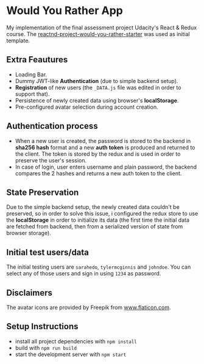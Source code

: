 # Would You Rather App

My implementation of the final assessment project Udacity's React & Redux course. The [reactnd-project-would-you-rather-starter](https://github.com/udacity/reactnd-project-would-you-rather-starter) was used as initial template.

## Extra Feautures

- Loading Bar.
- Dummy JWT-like **Authentication** (due to simple backend setup).
- **Registration** of new users (the `_DATA.js` file was edited in order to support that).
- Persistence of newly created data using browser's **localStorage**.
- Pre-configured avatar selection during account creation.

## Authentication process

 - When a new user is created, the password is stored to the backend in **sha256 hash** format and a new **auth token** is produced and returned to the client. The token is stored by the redux and is used in order to preserve the user's session.
 - In case of login, user enters username and plain password, the backend compares the 2 hashes and returns a new auth token to the client.

## State Preservation
 Due to the simple backend setup, the newly created data couldn't be preserved, so in order to solve this issue, i configured the redux store to use the **localStorage** in order to initialize its data (the first time the initial data are fetched from backend, then from a serialized version of state from browser storage).

## Initial test users/data

The initial testing users are `sarahedo`, `tylermcginnis` and `johndoe`. You can select any of those users and sign in using `1234` as password.

## Disclaimers

The avatar icons are provided by Freepik from www.flaticon.com.

## Setup Instructions

- install all project dependencies with `npm install`
- build with `npm run build`
- start the development server with `npm start`
